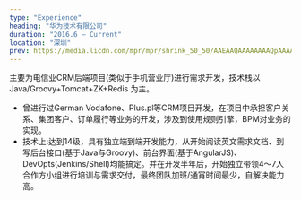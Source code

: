```yaml
---
type: "Experience"
heading: "华为技术有限公司"
duration: "2016.6 – Current"
location: "深圳"
prev: https://media.licdn.com/mpr/mpr/shrink_50_50/AAEAAQAAAAAAAAQpAAAAJDIzYzZlYjU3LTQxY2YtNGY4MS05ODQ4LTcyNmE3MWVjZDcxMQ.png
---
```


主要为电信业CRM后端项目(类似于手机营业厅)进行需求开发，技术栈以 Java/Groovy+Tomcat+ZK+Redis 为主。

* 曾进行过German Vodafone、Plus.pl等CRM项目开发，在项目中承担客户关系、集团客户、订单履行等业务的开发，涉及到使用规则引擎，BPM对业务的实现。
* 技术上:达到14级，具有独立端到端开发能力，从开始阅读英文需求文档、到写后台接口(基于Java与Groovy)、前台界面(基于AngularJS)、DevOpts(Jenkins/Shell)均能搞定。并在开发半年后，开始独立带领4～7人合作方小组进行培训与需求交付，最终团队加班/通宵时间最少，自解决能力高。